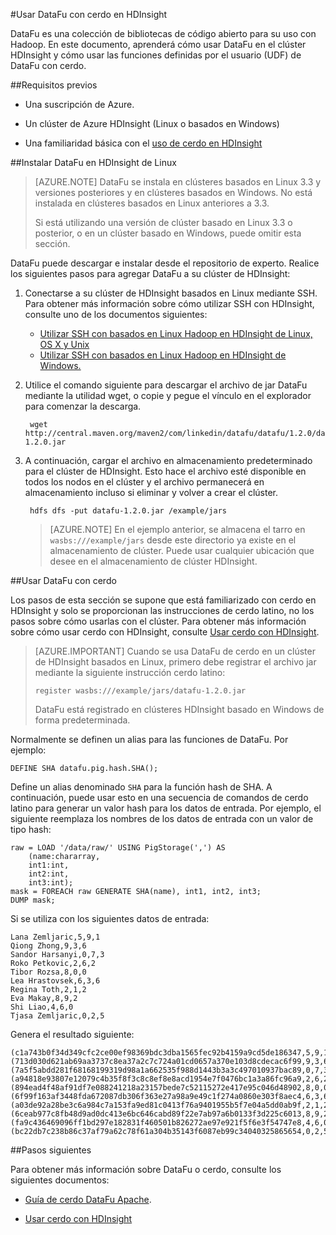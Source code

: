 <properties
pageTitle="Usar DataFu con cerdo en HDInsight"
description="DataFu es una colección de bibliotecas para usarlos con Hadoop. Obtenga información sobre cómo usar DataFu con cerdo en el clúster HDInsight."
services="hdinsight"
documentationCenter=""
authors="Blackmist"
manager="jhubbard"
editor="cgronlun"/>

<tags
ms.service="hdinsight"
ms.devlang="na"
ms.topic="article"
ms.tgt_pltfrm="na"
ms.workload="big-data"
ms.date="08/23/2016"
ms.author="larryfr"/>

#<a name="use-datafu-with-pig-on-hdinsight"></a>Usar DataFu con cerdo en HDInsight

DataFu es una colección de bibliotecas de código abierto para su uso con Hadoop. En este documento, aprenderá cómo usar DataFu en el clúster HDInsight y cómo usar las funciones definidas por el usuario (UDF) de DataFu con cerdo.

##<a name="prerequisites"></a>Requisitos previos

* Una suscripción de Azure.

* Un clúster de Azure HDInsight (Linux o basados en Windows)

* Una familiaridad básica con el [uso de cerdo en HDInsight](hdinsight-use-pig.md)

##<a name="install-datafu-on-linux-based-hdinsight"></a>Instalar DataFu en HDInsight de Linux

> [AZURE.NOTE] DataFu se instala en clústeres basados en Linux 3.3 y versiones posteriores y en clústeres basados en Windows. No está instalada en clústeres basados en Linux anteriores a 3.3.
>
> Si está utilizando una versión de clúster basado en Linux 3.3 o posterior, o en un clúster basado en Windows, puede omitir esta sección.

DataFu puede descargar e instalar desde el repositorio de experto. Realice los siguientes pasos para agregar DataFu a su clúster de HDInsight:

1. Conectarse a su clúster de HDInsight basados en Linux mediante SSH. Para obtener más información sobre cómo utilizar SSH con HDInsight, consulte uno de los documentos siguientes:

    * [Utilizar SSH con basados en Linux Hadoop en HDInsight de Linux, OS X y Unix](hdinsight-hadoop-linux-use-ssh-unix.md)
    * [Utilizar SSH con basados en Linux Hadoop en HDInsight de Windows.](hdinsight-hadoop-linux-use-ssh-unix.md)
    
2. Utilice el comando siguiente para descargar el archivo de jar DataFu mediante la utilidad wget, o copie y pegue el vínculo en el explorador para comenzar la descarga.

        wget http://central.maven.org/maven2/com/linkedin/datafu/datafu/1.2.0/datafu-1.2.0.jar

3. A continuación, cargar el archivo en almacenamiento predeterminado para el clúster de HDInsight. Esto hace el archivo esté disponible en todos los nodos en el clúster y el archivo permanecerá en almacenamiento incluso si eliminar y volver a crear el clúster.

        hdfs dfs -put datafu-1.2.0.jar /example/jars
    
    > [AZURE.NOTE] En el ejemplo anterior, se almacena el tarro en `wasbs:///example/jars` desde este directorio ya existe en el almacenamiento de clúster. Puede usar cualquier ubicación que desee en el almacenamiento de clúster HDInsight.

##<a name="use-datafu-with-pig"></a>Usar DataFu con cerdo

Los pasos de esta sección se supone que está familiarizado con cerdo en HDInsight y solo se proporcionan las instrucciones de cerdo latino, no los pasos sobre cómo usarlas con el clúster. Para obtener más información sobre cómo usar cerdo con HDInsight, consulte [Usar cerdo con HDInsight](hdinsight-use-pig.md).

> [AZURE.IMPORTANT] Cuando se usa DataFu de cerdo en un clúster de HDInsight basados en Linux, primero debe registrar el archivo jar mediante la siguiente instrucción cerdo latino:
>
> ```register wasbs:///example/jars/datafu-1.2.0.jar```
>
> DataFu está registrado en clústeres HDInsight basado en Windows de forma predeterminada.

Normalmente se definen un alias para las funciones de DataFu. Por ejemplo:

    DEFINE SHA datafu.pig.hash.SHA();
    
Define un alias denominado `SHA` para la función hash de SHA. A continuación, puede usar esto en una secuencia de comandos de cerdo latino para generar un valor hash para los datos de entrada. Por ejemplo, el siguiente reemplaza los nombres de los datos de entrada con un valor de tipo hash:

    raw = LOAD '/data/raw/' USING PigStorage(',') AS  
        (name:chararray, 
        int1:int, 
        int2:int,
        int3:int); 
    mask = FOREACH raw GENERATE SHA(name), int1, int2, int3; 
    DUMP mask;

Si se utiliza con los siguientes datos de entrada:

    Lana Zemljaric,5,9,1
    Qiong Zhong,9,3,6
    Sandor Harsanyi,0,7,3
    Roko Petkovic,2,6,2
    Tibor Rozsa,8,0,0
    Lea Hrastovsek,6,3,6
    Regina Toth,2,1,2
    Eva Makay,8,9,2
    Shi Liao,4,6,0
    Tjasa Zemljaric,0,2,5
    
Genera el resultado siguiente:

    (c1a743b0f34d349cfc2ce00ef98369bdc3dba1565fec92b4159a9cd5de186347,5,9,1)
    (713d030d621ab69aa3737c8ea37a2c7c724a01cd0657a370e103d8cdecac6f99,9,3,6)
    (7a5f5abdd281f68168199319d98a1a662535f988d1443b3a3c497010937bac89,0,7,3)
    (a94818e93807e12079c4b35f8f3c8c8ef8e8acd1954e7f0476bc1a3a86fc96a9,2,6,2)
    (894ead4f48af91df7e088241218a23157bede7c52115272e417e95c046d48902,8,0,0)
    (6f99f163af3448fda672087db306f363e27a98a9e49c1f274a0860e303f8aec4,6,3,6)
    (a03de92a28be3c6a984c7a153fa9ed81c0413f76a9401955b5f7e04a5dd0ab9f,2,1,2)
    (6ceab977c8fb48d9ad0dc413e6bc646cabd89f22e7ab97a6b0133f3d225c6013,8,9,2)
    (fa9c436469096ff1bd297e182831f460501b826272ae97e921f5f6e3f54747e8,4,6,0)
    (bc22db7c238b86c37af79a62c78f61a304b35143f6087eb99c34040325865654,0,2,5)

##<a name="next-steps"></a>Pasos siguientes

Para obtener más información sobre DataFu o cerdo, consulte los siguientes documentos:

* [Guía de cerdo DataFu Apache](http://datafu.incubator.apache.org/docs/datafu/guide.html).

* [Usar cerdo con HDInsight](hdinsight-use-pig.md)
